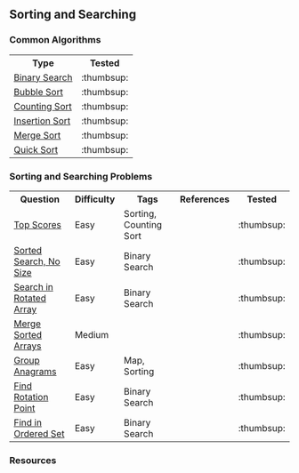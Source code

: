 
## Sorting and Searching

### Common Algorithms

<table>
  <!-- header -->
  <tr>
    <th>Type</th>
    <th>Tested</th>
  </tr>

  <!-- entries -->
  <tr>
    <td><a href="../common/binary_search/binary_search.js">Binary Search</a></td>
    <td>:thumbsup:</td>
  </tr>

  <tr>
    <td><a href="../common/bubble_sort/bubble_sort.js">Bubble Sort</a></td>
    <td>:thumbsup:</td>
  </tr>

  <tr>
    <td><a href="../common/counting_sort/counting_sort.js">Counting Sort</a></td>
    <td>:thumbsup:</td>
  </tr>

  <tr>
    <td><a href="../common/insertion_sort/insertion_sort.js">Insertion Sort</a></td>
    <td>:thumbsup:</td>
  </tr>

  <tr>
    <td><a href="../common/merge_sort/merge_sort.js">Merge Sort</a></td>
    <td>:thumbsup:</td>
  </tr>

  <tr>
    <td><a href="../common/quick_sort/quick_sort.js">Quick Sort</a></td>
    <td>:thumbsup:</td>
  </tr>

</table>

### Sorting and Searching Problems

<table>
  <!-- header -->
  <tr>
    <th>Question</th>
    <th>Difficulty</th>
    <th>Tags</th>
    <th>References</th>
    <th>Tested</th>
  </tr>

  <!-- entries -->
  <tr>
    <td><a href="../questions/top_scores/top_scores.js">Top Scores</a></td>
    <td>Easy</td>
    <td>Sorting, Counting Sort</td>
    <td></td>
    <td>:thumbsup:</td>
  </tr>

  <tr>
    <td><a href="../questions/sorted_search_no_size/sorted_search_no_size.js">Sorted Search, No Size</a></td>
    <td>Easy</td>
    <td>Binary Search</td>
    <td></td>
    <td>:thumbsup:</td>
  </tr>

  <tr>
    <td><a href="../questions/search_in_rotated_array/search_in_rotated_array.js">Search in Rotated Array</a></td>
    <td>Easy</td>
    <td>Binary Search</td>
    <td></td>
    <td>:thumbsup:</td>
  </tr>

  <tr>
    <td><a href="../questions/merge_sorted_arrays/merge_sorted_arrays.js">Merge Sorted Arrays</a></td>
    <td>Medium</td>
    <td></td>
    <td></td>
    <td>:thumbsup:</td>
  </tr>

  <tr>
    <td><a href="../questions/group_anagrams/group_anagrams.js">Group Anagrams</a></td>
    <td>Easy</td>
    <td>Map, Sorting</td>
    <td></td>
    <td>:thumbsup:</td>
  </tr>

  <tr>
    <td><a href="../questions/find_rotation_point/find_rotation_point.js">Find Rotation Point</a></td>
    <td>Easy</td>
    <td>Binary Search</td>
    <td></td>
    <td>:thumbsup:</td>
  </tr>

  <tr>
    <td><a href="../questions/find_in_ordered_set/find_in_ordered_set.js">Find in Ordered Set</a></td>
    <td>Easy</td>
    <td>Binary Search</td>
    <td></td>
    <td>:thumbsup:</td>
  </tr>

</table>

### Resources



